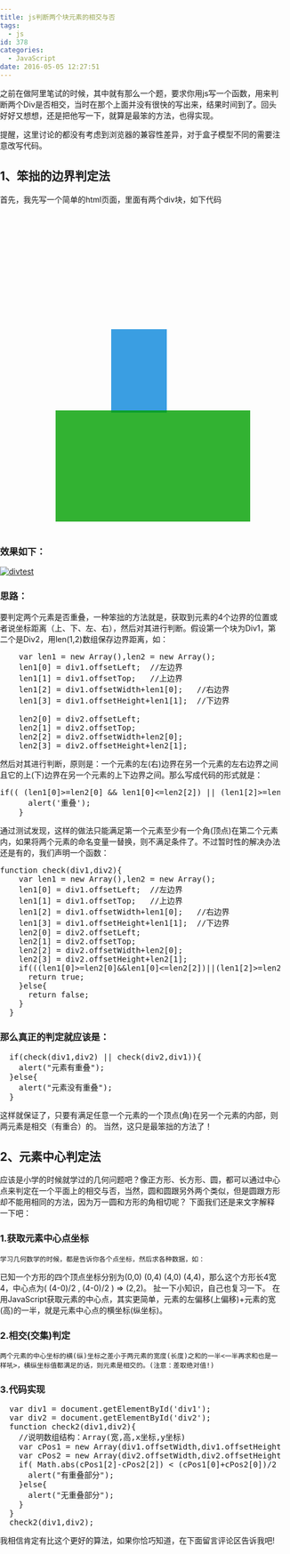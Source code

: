 ```yaml
---
title: js判断两个块元素的相交与否
tags:
  - js
id: 378
categories:
  - JavaScript
date: 2016-05-05 12:27:51
---
```


之前在做阿里笔试的时候，其中就有那么一个题，要求你用js写一个函数，用来判断两个Div是否相交，当时在那个上面并没有很快的写出来，结果时间到了。回头好好又想想，还是把他写一下，就算是最笨的方法，也得实现。
<!--more-->
提醒，这里讨论的都没有考虑到浏览器的兼容性差异，对于盒子模型不同的需要注意改写代码。

## 1、笨拙的边界判定法

首先，我先写一个简单的html页面，里面有两个div块，如下代码
<pre lang='html4strict'>
<!DOCTYPE html>
<!--suppress ALL -->
<html lang="en">
<head>
    <meta charset="UTF-8">
    <title>测试Div重叠实验</title>
  <style>
    body {
      margin: 0;
      padding: 0;
    }
    div {
      opacity: 0.8;
    }
    #div1 {
      position: relative;
      top: 50px;
      left: 200px;
      width: 100px;
      height: 150px;
      background-color: #0A87DD;
    }
    #div2 {
      position: relative;
      top:30px;
      left: 100px;
      width:350px;
      height:200px;
      background-color: #00A000;
    }
  </style>
</head>
<body>
<div id="div1"></div>
<div id="div2"></div>
</body>
</html>
</pre>

### 效果如下：

[![divtest](http://www.dshui.wang/wp-content/uploads/2016/05/divtest-300x272.png)](http://www.dshui.wang/2016-05-05/js-check-div-overlap.html/divtest)
<!--more-->

### 思路：

要判定两个元素是否重叠，一种笨拙的方法就是，获取到元素的4个边界的位置或者说坐标距离（上、下、左、右），然后对其进行判断。假设第一个块为Div1，第二个是Div2，用len(1,2)数组保存边界距离，如：
<pre lang="java">
    var len1 = new Array(),len2 = new Array();
    len1[0] = div1.offsetLeft;  //左边界
    len1[1] = div1.offsetTop;   //上边界
    len1[2] = div1.offsetWidth+len1[0];   //右边界
    len1[3] = div1.offsetHeight+len1[1];  //下边界

    len2[0] = div2.offsetLeft;
    len2[1] = div2.offsetTop;
    len2[2] = div2.offsetWidth+len2[0];
    len2[3] = div2.offsetHeight+len2[1];
</pre>
然后对其进行判断，原则是：一个元素的左(右)边界在另一个元素的左右边界之间且它的上(下)边界在另一个元素的上下边界之间。那么写成代码的形式就是：
<pre lang="java">
if(( (len1[0]>=len2[0] && len1[0]<=len2[2]) || (len1[2]>=len2[0] && len1[2]<=len2[2]) ) && ( (len1[1]>=len2[1] && len1[3]<=len2[3]) || (len1[3]>=len2[1] && len1[3]<=len2[3]) )){
      alert('重叠');
    }
</pre>
通过测试发现，这样的做法只能满足第一个元素至少有一个角(顶点)在第二个元素内，如果将两个元素的命名变量一替换，则不满足条件了。不过暂时性的解决办法还是有的，我们声明一个函数：
<pre lang="java">
function check(div1,div2){
    var len1 = new Array(),len2 = new Array();
    len1[0] = div1.offsetLeft;  //左边界
    len1[1] = div1.offsetTop;   //上边界
    len1[2] = div1.offsetWidth+len1[0];   //右边界
    len1[3] = div1.offsetHeight+len1[1];  //下边界
    len2[0] = div2.offsetLeft;
    len2[1] = div2.offsetTop;
    len2[2] = div2.offsetWidth+len2[0];
    len2[3] = div2.offsetHeight+len2[1];
    if(((len1[0]>=len2[0]&&len1[0]<=len2[2])||(len1[2]>=len2[0]&&len1[2]<=len2[2]))&&((len1[1]>=len2[1]&&len1[3]<=len2[3])||(len1[3]>=len2[1]&&len1[3]<=len2[3]))){
      return true;
    }else{
      return false;
    }
  }
</pre>

### 那么真正的判定就应该是：

<pre lang="java">
  if(check(div1,div2) || check(div2,div1)){
    alert("元素有重叠");
  }else{
    alert("元素没有重叠");
  }
</pre>
这样就保证了，只要有满足任意一个元素的一个顶点(角)在另一个元素的内部，则两元素是相交（有重合）的。
    当然，这只是最笨拙的方法了！

## 2、元素中心判定法

应该是小学的时候就学过的几何问题吧？像正方形、长方形、圆，都可以通过中心点来判定在一个平面上的相交与否，当然，圆和圆跟另外两个类似，但是圆跟方形却不能用相同的方法，因为万一圆和方形的角相切呢？
    下面我们还是来文字解释一下吧：

### 1.获取元素中心点坐标

    学习几何数学的时候，都是告诉你各个点坐标，然后求各种数据，如：
已知一个方形的四个顶点坐标分别为(0,0) (0,4) (4,0) (4,4)，那么这个方形长4宽4，中心点为( (4-0)/2 , (4-0)/2 ) => (2,2)。 扯一下小知识，自己也复习一下。
    在用JavaScript获取元素的中心点，其实更简单，元素的左偏移(上偏移)+元素的宽(高)的一半，就是元素中心点的横坐标(纵坐标)。

### 2.相交(交集)判定

    两个元素的中心坐标的横(纵)坐标之差小于两元素的宽度(长度)之和的一半<一半再求和也是一样吼>，横纵坐标值都满足的话，则元素是相交的。(注意：差取绝对值!)

### 3.代码实现

<pre lang="java">
  var div1 = document.getElementById('div1');
  var div2 = document.getElementById('div2');
  function check2(div1,div2){
    //说明数组结构：Array(宽,高,x坐标,y坐标)
    var cPos1 = new Array(div1.offsetWidth,div1.offsetHeight,div1.offsetLeft+div1.offsetWidth/2,div1.offsetTop+div1.offsetHeight/2);
    var cPos2 = new Array(div2.offsetWidth,div2.offsetHeight,div2.offsetLeft+div2.offsetWidth/2,div2.offsetTop+div2.offsetHeight/2);
    if( Math.abs(cPos1[2]-cPos2[2]) < (cPos1[0]+cPos2[0])/2 && Math.abs(cPos1[3]-cPos2[3]) < (cPos1[1]+cPos2[1])/2 ){
      alert("有重叠部分");
    }else{
      alert("无重叠部分");
    }
  }
  check2(div1,div2);
</pre>

我相信肯定有比这个更好的算法，如果你恰巧知道，在下面留言评论区告诉我吧!